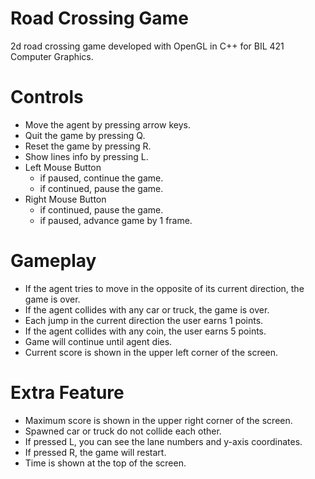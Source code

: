 # Road Crossing Game
2d road crossing game developed with OpenGL in C++ for BIL 421 Computer Graphics.
# Controls 
- Move the agent by pressing arrow keys.
- Quit the game by pressing Q.
- Reset the game by pressing R. 
- Show lines info by pressing L.
- Left Mouse Button 
    -  if paused, continue the game.
    -  if continued, pause the game.
- Right Mouse Button
    - if continued, pause the game.
    - if paused, advance game by 1 frame.
# Gameplay
- If the agent tries to move in the opposite of its current direction, the game is over.
- If the agent collides with any car or truck, the game is over.
- Each jump in the current direction the user earns 1 points.
- If the agent collides with any coin, the user earns 5 points.
- Game will continue until agent dies.
- Current score is shown in the upper left corner of the screen.
# Extra Feature
- Maximum score is shown in the upper right corner of the screen.
- Spawned car or truck do not collide each other.
- If pressed  L, you can see the lane numbers and y-axis coordinates.
- If pressed R, the game will restart.
- Time is shown at the top of the screen.